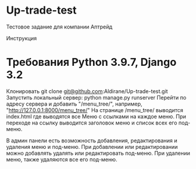 # Up-trade-test
Тестовое задание для компании Аптрейд

Инструкция
# Требования Python 3.9.7, Django 3.2
Клонировать git clone git@github.com:Aldirane/Up-trade-test.git
Запустить локальный сервер: python manage.py runserver
Перейти по адресу сервера и добавить "/menu_tree/", например, "http://127.0.0.1:8000/menu_tree/"
На странице /menu_tree/ выводится index.html где выводятся все Меню с ссылками на каждое меню.
При переходе на ссылку выводится заголовок меню и список всех его под-меню.

В админ панели есть возможность добавления, редактирования и удаления меню и под-меню.
При добавлении или редактировании можно добавлять удалять или редактировать под-меню.
При удалении меню, также удаляются все его под-меню.
